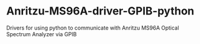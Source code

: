 # Anritzu-MS96A-driver-GPIB-python
Drivers for using python to communicate with Anritzu MS96A Optical Spectrum Analyzer via GPIB
